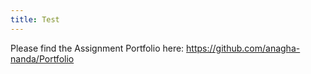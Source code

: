 ```yaml
---
title: Test
---
```



Please find the Assignment Portfolio here: https://github.com/anagha-nanda/Portfolio 
